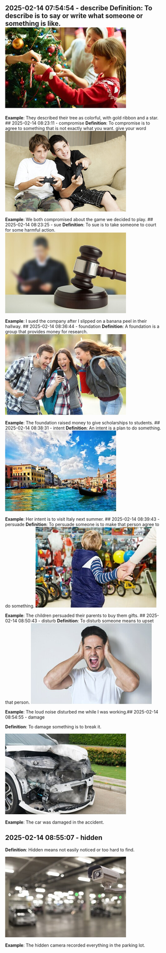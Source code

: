  ## 2025-02-14 07:54:54 - describe **Definition**: To describe is to say or write what someone or something is like. ![Image](https://raw.githubusercontent.com/toledorodrigow/Anki-Flashcard/main/English/images/describe_20250214075454.jpg)

**Example**: They described their tree as colorful, with gold ribbon and a star. ## 2025-02-14 08:23:11 - compromise **Definition**: To compromise is to agree to something that is not exactly what you want. give your word ![Image](https://raw.githubusercontent.com/toledorodrigow/Anki-Flashcard/main/English/images/compromise_20250214082311.jpg)

**Example**: We both compromised about the game we decided to play. ## 2025-02-14 08:23:25 - sue **Definition**: To sue is to take someone to court for some harmful action. ![Image](https://raw.githubusercontent.com/toledorodrigow/Anki-Flashcard/main/English/images/sue_20250214082325.jpg)

**Example**: I sued the company after I slipped on a banana peel in their hallway. ## 2025-02-14 08:36:44 - foundation **Definition**: A foundation is a group that provides money for research. ![Image](https://raw.githubusercontent.com/toledorodrigow/Anki-Flashcard/main/English/images/foundation_20250214083644.jpg)

**Example**: The foundation raised money to give scholarships to students. ## 2025-02-14 08:38:31 - intent **Definition**: An intent is a plan to do something. ![Image](https://raw.githubusercontent.com/toledorodrigow/Anki-Flashcard/main/English/images/intent_20250214083831.jpg)

**Example**: Her intent is to visit Italy next summer. ## 2025-02-14 08:39:43 - persuade **Definition**: To persuade someone is to make that person agree to do something. ![Image](https://raw.githubusercontent.com/toledorodrigow/Anki-Flashcard/main/English/images/persuade_20250214083943.jpg)

**Example**: The children persuaded their parents to buy them gifts. ## 2025-02-14 08:50:43 - disturb **Definition**: To disturb someone means to upset that person. ![Image](https://raw.githubusercontent.com/toledorodrigow/Anki-Flashcard/main/English/images/disturb_20250214085043.jpg)

**Example**: The loud noise disturbed me while I was working.## 2025-02-14 08:54:55 - damage

**Definition**: To damage something is to break it.

![Image](https://raw.githubusercontent.com/toledorodrigow/Anki-Flashcard/main/English/images/damage_20250214085455.jpg)

**Example**: The car was damaged in the accident.

## 2025-02-14 08:55:07 - hidden

**Definition**: Hidden means not easily noticed or too hard to find.

![Image](https://raw.githubusercontent.com/toledorodrigow/Anki-Flashcard/main/English/images/hidden_20250214085507.jpg)

**Example**: The hidden camera recorded everything in the parking lot.

